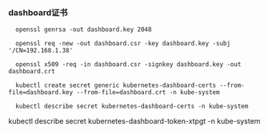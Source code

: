 ### dashboard证书
```
  openssl genrsa -out dashboard.key 2048

  openssl req -new -out dashboard.csr -key dashboard.key -subj '/CN=192.168.1.38'

  openssl x509 -req -in dashboard.csr -signkey dashboard.key -out dashboard.crt

  kubectl create secret generic kubernetes-dashboard-certs --from-file=dashboard.key --from-file=dashboard.crt -n kube-system

  kubectl describe secret kubernetes-dashboard-certs -n kube-system
```




kubectl describe secret kubernetes-dashboard-token-xtpgt -n kube-system